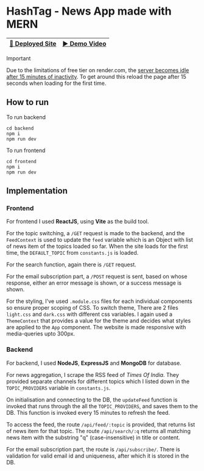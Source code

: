 # HashTag - News App made with MERN

| [🔗 **Deployed Site**](https://hashtag-news.netlify.app/) | [▶️ Demo Video](https://youtu.be/kMqgrvK6NS4/) |
| ------------- |:-------------:|

> [!IMPORTANT]  
> Due to the limitations of free tier on render.com, the [server becomes idle after 15 minutes of inactivity](https://render.com/docs/free#spinning-down-on-idle).
> To get around this reload the page after 15 seconds when loading for the first time.

## How to run
To run backend
```
cd backend
npm i
npm run dev
```

To run frontend
```
cd frontend
npm i
npm run dev
```

## Implementation
### Frontend

For frontend I used **ReactJS**, using **Vite** as the build tool.

For the topic switching, a `/GET` request is made to the  backend, and the `FeedContext` is used to update the `feed` variable which is an Object with list of news item of the topics loaded so far. When the site loads for the first time, the `DEFAULT_TOPIC` from `constants.js` is loaded.

For the search function, again there is  `/GET` request.

For the email subscription part, a `/POST` request is sent, based on whose response, either an error message is shown, or a success message is shown.

For the styling, I've used `.module.css` files for each individual components so ensure proper scoping of CSS. To switch theme, There are 2 files `light.css` and `dark.css` with different css variables. I again used a `ThemeContext` that provides a value for the theme and decides what styles are applied to the `App` component. The  website is made responsive with media-queries upto 300px.

### Backend

For backend, I used **NodeJS**, **ExpressJS** and **MongoDB** for database.

For news aggregation, I scrape the RSS feed of *Times Of India*. They provided separate channels for different topics which I listed down in the `TOPIC_PROVIDERS` variable in `constants.js`.

On initialisation and connecting to the DB, the `updateFeed` function is invoked that runs through the all the `TOPIC_PROVIDERS`, and saves them to the DB. This function is invoked every 15 minutes to refresh the feed.

To access the feed, the route `/api/feed/:topic` is provided, that returns list of news item for that topic. The route `/api/search/:q` returns all matching news item with the substring "q" (case-insensitive) in title or content.

For the email subscription part, the route is `/api/subscribe/`. There is validation for valid email id and uniqueness, after which it is stored in the DB.
